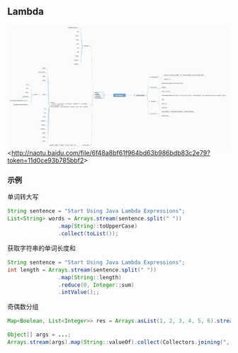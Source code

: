 ## Lambda 
![](images/Java+Lambda.png)
<<http://naotu.baidu.com/file/6f48a8bf61f964bd63b986bdb83c2e79?token=11d0ce93b785bbf2>>

### 示例

单词转大写
``` java
String sentence = "Start Using Java Lambda Expressions";
List<String> words = Arrays.stream(sentence.split(" "))
                .map(String::toUpperCase)
                .collect(toList());
```

获取字符串的单词长度和
``` java
String sentence = "Start Using Java Lambda Expressions";
int length = Arrays.stream(sentence.split(" "))
                .map(String::length)
                .reduce(0, Integer::sum)
                .intValue();;
```

奇偶数分组
``` java
Map<Boolean, List<Integer>> res = Arrays.asList(1, 2, 3, 4, 5, 6).stream().collect(partitioningBy(i -> (i % 2 == 0)));
```

``` java
Object[] args = ...;
Arrays.stream(args).map(String::valueOf).collect(Collectors.joining(", ", "(", ")"));
```
